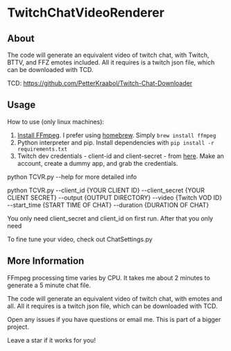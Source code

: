 # TwitchChatVideoRenderer

## About
The code will generate an equivalent video of twitch chat, with Twitch, BTTV, and FFZ emotes included. All it requires is a twitch json file, which can be downloaded with TCD.

TCD: https://github.com/PetterKraabol/Twitch-Chat-Downloader

## Usage
How to use (only linux machines):
1. [Install FFmpeg](https://ffmpeg.org/download.html). I prefer using [homebrew](https://brew.sh/). Simply `brew install ffmpeg`
2. Python interpreter and pip. Install dependencies with `pip install -r requirements.txt`
3. Twitch dev credentials - client-id and client-secret - from [here](https://dev.twitch.tv/console/apps/). Make an account, create a dummy app, and grab the credentials.

python TCVR.py --help for more detailed info

python TCVR.py --client_id {YOUR CLIENT ID} --client_secret {YOUR CLIENT SECRET} --output {OUTPUT DIRECTORY} --video {Twitch VOD ID} --start_time {START TIME OF CHAT} --duration {DURATION OF CHAT}

You only need client_secret and client_id on first run. After that you only need

To fine tune your video, check out ChatSettings.py

## More Information

FFmpeg processing time varies by CPU. It takes me about 2 minutes to generate a 5 minute chat file.

The code will generate an equivalent video of twitch chat, with emotes and all. All it requires is a twitch json file, which can be downloaded with TCD.

Open any issues if you have questions or email me. This is part of a bigger project.

Leave a star if it works for you!
